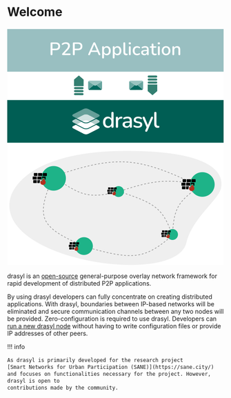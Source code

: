 # Welcome

![drasyl architecture](assets/img/drasyl-architecture.png)

drasyl is an [open-source](https://github.com/drasyl-overlay/drasyl) general-purpose overlay network framework for rapid development of distributed P2P applications.

By using drasyl developers can fully concentrate on creating distributed applications.
With drasyl, boundaries between IP-based networks will be eliminated and secure communication channels between any two nodes will be provided.
Zero-configuration is required to use drasyl.
Developers can [run a new drasyl node](getting-started.md) without having to write configuration files or provide IP addresses of other peers.

!!! info

    As drasyl is primarily developed for the research project
    [Smart Networks for Urban Participation (SANE)](https://sane.city/) and focuses on functionalities necessary for the project. However, drasyl is open to
    contributions made by the community.
